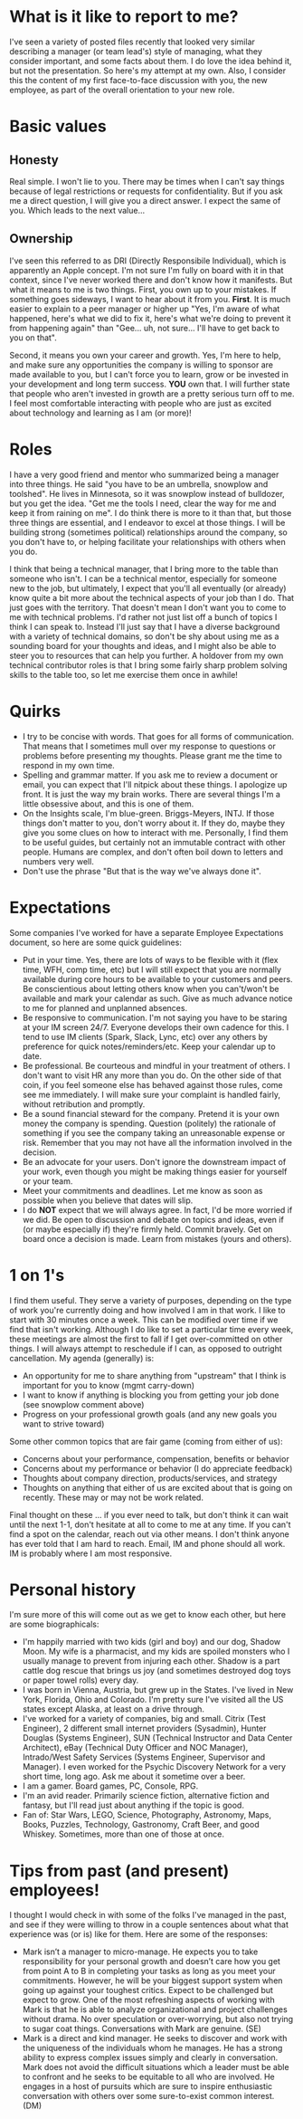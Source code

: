 # What is it like to report to me?  

I've seen a variety of posted files recently that looked very similar describing a manager (or team lead's) style of managing, what they consider important, and some facts about them. I do love the idea behind it, but not the presentation. So here's my attempt at my own. Also, I consider this the content of my first face-to-face discussion with you, the new employee, as part of the overall orientation to your new role.

# Basic values

## Honesty
Real simple. I won't lie to you. There may be times when I can't say things because of legal restrictions or requests for confidentiality. But if you ask me a direct question, I will give you a direct answer. I expect the same of you. Which leads to the next value...
## Ownership
I've seen this referred to as DRI (Directly Responsibile Individual), which is apparently an Apple concept. I'm not sure I'm fully on board with it in that context, since I've never worked there and don't know how it manifests. But what it means to me is two things. First, you own up to your mistakes. If something goes sideways, I want to hear about it from you. **First**. It is much easier to explain to a peer manager or higher up "Yes, I'm aware of what happened, here's what we did to fix it, here's what we're doing to prevent it from happening again" than "Gee... uh, not sure... I'll have to get back to you on that".

Second, it means you own your career and growth. Yes, I'm here to help, and make sure any opportunities the company is willing to sponsor are made available to you, but I can't force you to learn, grow or be invested in your development and long term success. **YOU** own that. I will further state that people who aren't invested in growth are a pretty serious turn off to me. I feel most comfortable interacting with people who are just as excited about technology and learning as I am (or more)!

# Roles

I have a very good friend and mentor who summarized being a manager into three things. He said "you have to be an umbrella, snowplow and toolshed". He lives in Minnesota, so it was snowplow instead of bulldozer, but you get the idea. "Get me the tools I need, clear the way for me and keep it from raining on me". I do think there is more to it than that, but those three things are essential, and I endeavor to excel at those things. I will be building strong (sometimes political) relationships around the company, so you don't have to, or helping facilitate your relationships with others when you do.

I think that being a technical manager, that I bring more to the table than someone who isn't. I can be a technical mentor, especially for someone new to the job, but ultimately, I expect that you'll all eventually (or already) know quite a bit more about the technical aspects of your job than I do. That just goes with the territory. That doesn't mean I don't want you to come to me with technical problems. I'd rather not just list off a bunch of topics I think I can speak to. Instead I'll just say that I have a diverse background with a variety of technical domains, so don't be shy about using me as a sounding board for your thoughts and ideas, and I might also be able to steer you to resources that can help you further. A holdover from my own technical contributor roles is that I bring some fairly sharp problem solving skills to the table too, so let me exercise them once in awhile!

# Quirks

* I try to be concise with words. That goes for all forms of communication. That means that I sometimes mull over my response to questions or problems before presenting my thoughts. Please grant me the time to respond in my own time.
* Spelling and grammar matter. If you ask me to review a document or email, you can expect that I'll nitpick about these things. I apologize up front. It is just the way my brain works. There are several things I'm a little obsessive about, and this is one of them. 
* On the Insights scale, I'm blue-green. Briggs-Meyers, INTJ. If those things don't matter to you, don't worry about it. If they do, maybe they give you some clues on how to interact with me. Personally, I find them to be useful guides, but certainly not an immutable contract with other people. Humans are complex, and don't often boil down to letters and numbers very well.
* Don't use the phrase "But that is the way we've always done it".

# Expectations

Some companies I've worked for have a separate Employee Expectations document, so here are some quick guidelines:
* Put in your time. Yes, there are lots of ways to be flexible with it (flex time, WFH, comp time, etc) but I will still expect that you are normally available during core hours to be available to your customers and peers. Be conscientious about letting others know when you can't/won't be available and mark your calendar as such. Give as much advance notice to me for planned and unplanned absences.
* Be responsive to communication. I'm not saying you have to be staring at your IM screen 24/7. Everyone develops their own cadence for this. I tend to use IM clients (Spark, Slack, Lync, etc) over any others by preference for quick notes/reminders/etc. Keep your calendar up to date.
* Be professional. Be courteous and mindful in your treatment of others. I don't want to visit HR any more than you do. On the other side of that coin, if you feel someone else has behaved against those rules, come see me immediately. I will make sure your complaint is handled fairly, without retribution and promptly.
* Be a sound financial steward for the company. Pretend it is your own money the company is spending. Question (politely) the rationale of something if you see the company taking an unreasonable expense or risk. Remember that you may not have all the information involved in the decision.
* Be an advocate for your users. Don't ignore the downstream impact of your work, even though you might be making things easier for yourself or your team.
* Meet your commitments and deadlines. Let me know as soon as possible when you believe that dates will slip.
* I do **NOT** expect that we will always agree. In fact, I'd be more worried if we did. Be open to discussion and debate on topics and ideas, even if (or maybe especially if) they're firmly held. Commit bravely. Get on board once a decision is made. Learn from mistakes (yours and others). 

# 1 on 1's

I find them useful. They serve a variety of purposes, depending on the type of work you're currently doing and how involved I am in that work. I like to start with 30 minutes once a week. This can be modified over time if we find that isn't working. Although I do like to set a particular time every week, these meetings are almost the first to fall if I get over-committed on other things. I will always attempt to reschedule if I can, as opposed to outright cancellation. My agenda (generally) is:
* An opportunity for me to share anything from "upstream" that I think is important for you to know (mgmt carry-down)
* I want to know if anything is blocking you from getting your job done (see snowplow comment above)
* Progress on your professional growth goals (and any new goals you want to strive toward)

Some other common topics that are fair game (coming from either of us):
* Concerns about your performance, compensation, benefits or behavior
* Concerns about my performance or behavior (I do appreciate feedback)
* Thoughts about company direction, products/services, and strategy
* Thoughts on anything that either of us are excited about that is going on recently. These may or may not be work related.

Final thought on these ... if you ever need to talk, but don't think it can wait until the next 1-1, don't hesitate at all to come to me at any time. If you can't find a spot on the calendar, reach out via other means. I don't think anyone has ever told that I am hard to reach. Email, IM and phone should all work. IM is probably where I am most responsive.

# Personal history

I'm sure more of this will come out as we get to know each other, but here are some biographicals:
* I'm happily married with two kids (girl and boy) and our dog, Shadow Moon. My wife is a pharmacist, and my kids are spoiled monsters who I usually manage to prevent from injuring each other. Shadow is a part cattle dog rescue that brings us joy (and sometimes destroyed dog toys or paper towel rolls) every day.
* I was born in Vienna, Austria, but grew up in the States. I've lived in New York, Florida, Ohio and Colorado. I'm pretty sure I've visited all the US states except Alaska, at least on a drive through. 
* I've worked for a variety of companies, big and small. Citrix (Test Engineer), 2 different small internet providers (Sysadmin), Hunter Douglas (Systems Engineer), SUN (Technical Instructor and Data Center Architect), eBay (Technical Duty Officer and NOC Manager), Intrado/West Safety Services (Systems Engineer, Supervisor and Manager). I even worked for the Psychic Discovery Network for a very short time, long ago. Ask me about it sometime over a beer.
* I am a gamer. Board games, PC, Console, RPG.
* I'm an avid reader. Primarily science fiction, alternative fiction and fantasy, but I'll read just about anything if the topic is good.
* Fan of: Star Wars, LEGO, Science, Photography, Astronomy, Maps, Books, Puzzles, Technology, Gastronomy, Craft Beer, and good Whiskey. Sometimes, more than one of those at once.

# Tips from past (and present) employees!

I thought I would check in with some of the folks I've managed in the past, and see if they were willing to throw in a couple sentences about what that experience was (or is) like for them. Here are some of the responses:
* Mark isn’t a manager to micro-manage. He expects you to take responsibility for your personal growth and doesn’t care how you get from point A to B in completing your tasks as long as you meet your commitments. However, he will be your biggest support system when going up against your toughest critics. Expect to be challenged but expect to grow. One of the most refreshing aspects of working with Mark is that he is able to analyze organizational and project challenges without drama. No over speculation or over-worrying, but also not trying to sugar coat things. Conversations with Mark are genuine. (SE)
* Mark is a direct and kind manager.  He seeks to discover and work with the uniqueness of the individuals whom he manages.  He has a strong ability to express complex issues simply and clearly in conversation.  Mark does not avoid the difficult situations which a leader must be able to confront and he seeks to be equitable to all who are involved.  He engages in a host of pursuits which are sure to inspire enthusiastic conversation with others over some sure-to-exist common interest. (DM)
